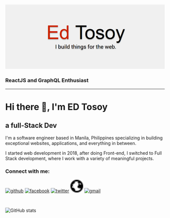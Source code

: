 
![Reactjs and Graphql Enthusiast](https://raw.githubusercontent.com/EdTosoy/EdTosoy/main/banner.PNG)


### ReactJS and GraphQL Enthusiast

<hr/>

# Hi there 👋, I'm ED Tosoy
## a full-Stack Dev

I'm a software engineer based in Manila, Philippines specializing in building exceptional websites, applications, and everything in between.

I started web development in 2018, after doing Front-end, I switched to Full Stack development, where I work with a variety of meaningful projects.



### Connect with me:

[<img src='https://cdn.jsdelivr.net/npm/simple-icons@3.0.1/icons/github.svg' alt='github' height='40'>](https://github.com/edtosoy) [<img src='https://cdn.jsdelivr.net/npm/simple-icons@3.0.1/icons/facebook.svg' alt='facebook' height='40'>](https://www.facebook.com/edtosoy) [<img src='https://cdn.jsdelivr.net/npm/simple-icons@3.0.1/icons/twitter.svg' alt='twitter' height='40'>](https://twitter.com/edtosoy) [<img src='https://raw.githubusercontent.com/iconic/open-iconic/master/svg/globe.svg' alt='website' height='40'>](https://edtosoy-portfolio.web.app/) [<img src='https://cdn.jsdelivr.net/npm/simple-icons@3.0.1/icons/gmail.svg' alt='gmail' height='40'>](mailto:ed.tosoy@gmail.com)

<br/>

![GitHub stats](https://github-readme-stats.vercel.app/api/top-langs/?username=edtosoy&layout=compact)
